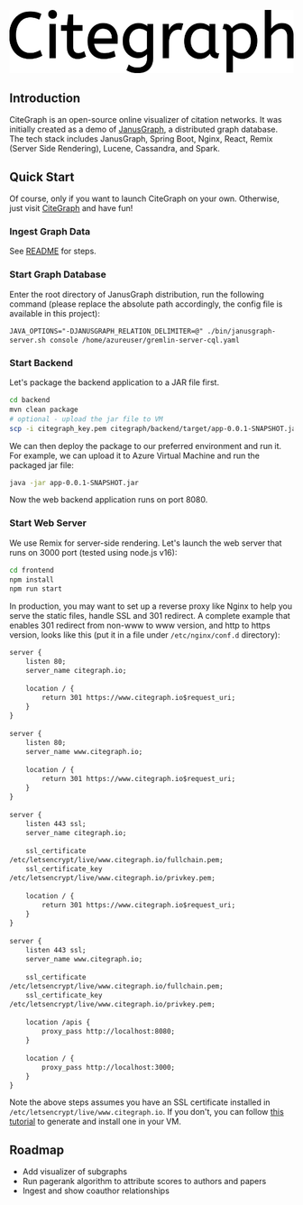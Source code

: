 [![CiteGraph logo](citegraph.svg)](https://www.citegraph.io)

## Introduction

CiteGraph is an open-source online visualizer of citation networks. It was initially created as a demo
of [JanusGraph](https://janusgraph.org), a distributed graph database. The tech stack includes JanusGraph,
Spring Boot, Nginx, React, Remix (Server Side Rendering), Lucene, Cassandra, and Spark.

## Quick Start

Of course, only if you want to launch CiteGraph on your own. Otherwise, just visit [CiteGraph](https://www.citegraph.io) and have fun!

### Ingest Graph Data

See [README](backend/src/main/java/io/citegraph/data/README.md) for steps.

### Start Graph Database

Enter the root directory of JanusGraph distribution, run the following command
(please replace the absolute path accordingly, the config file is available in this
 project):

```
JAVA_OPTIONS="-DJANUSGRAPH_RELATION_DELIMITER=@" ./bin/janusgraph-server.sh console /home/azureuser/gremlin-server-cql.yaml
```

### Start Backend

Let's package the backend application to a JAR file first.

```bash
cd backend
mvn clean package
# optional - upload the jar file to VM
scp -i citegraph_key.pem citegraph/backend/target/app-0.0.1-SNAPSHOT.jar azureuser@20.253.223.140:~/
```

We can then deploy the package to our preferred environment and run
it. For example, we can upload it to Azure Virtual Machine and run the
packaged jar file:

```bash
java -jar app-0.0.1-SNAPSHOT.jar
```

Now the web backend application runs on port 8080.

### Start Web Server

We use Remix for server-side rendering. Let's launch the web server that runs
on 3000 port (tested using node.js v16):

```bash
cd frontend
npm install
npm run start
```

In production, you may want to set up a reverse proxy like Nginx to
help you serve the static files, handle SSL and 301 redirect. A complete
example that enables 301 redirect from non-www to www version, and http to https version,
looks like this (put it in a file under `/etc/nginx/conf.d` directory):

```nginx
server {
    listen 80;
    server_name citegraph.io;

    location / {
        return 301 https://www.citegraph.io$request_uri;
    }
}

server {
    listen 80;
    server_name www.citegraph.io;

    location / {
        return 301 https://www.citegraph.io$request_uri;
    }
}

server {
    listen 443 ssl;
    server_name citegraph.io;

    ssl_certificate /etc/letsencrypt/live/www.citegraph.io/fullchain.pem;
    ssl_certificate_key /etc/letsencrypt/live/www.citegraph.io/privkey.pem;

    location / {
        return 301 https://www.citegraph.io$request_uri;
    }
}

server {
    listen 443 ssl;
    server_name www.citegraph.io;

    ssl_certificate /etc/letsencrypt/live/www.citegraph.io/fullchain.pem;
    ssl_certificate_key /etc/letsencrypt/live/www.citegraph.io/privkey.pem;

    location /apis {
        proxy_pass http://localhost:8080;
    }

    location / {
        proxy_pass http://localhost:3000;
    }
}
```

Note the above steps assumes you have an SSL certificate installed in `/etc/letsencrypt/live/www.citegraph.io`.
If you don't, you can follow [this tutorial](https://dzone.com/articles/spring-boot-secured-by-lets-encrypt)
to generate and install one in your VM. 

## Roadmap

- Add visualizer of subgraphs
- Run pagerank algorithm to attribute scores to authors and papers
- Ingest and show coauthor relationships
